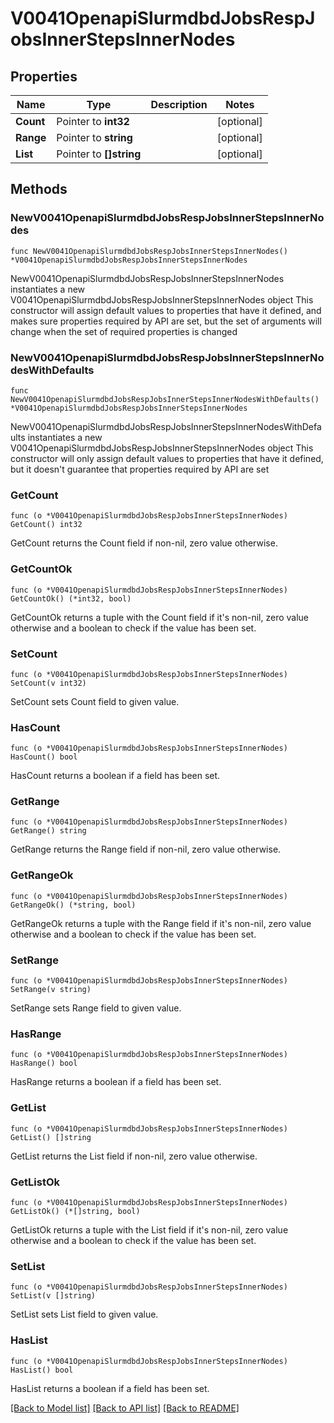 # V0041OpenapiSlurmdbdJobsRespJobsInnerStepsInnerNodes

## Properties

Name | Type | Description | Notes
------------ | ------------- | ------------- | -------------
**Count** | Pointer to **int32** |  | [optional] 
**Range** | Pointer to **string** |  | [optional] 
**List** | Pointer to **[]string** |  | [optional] 

## Methods

### NewV0041OpenapiSlurmdbdJobsRespJobsInnerStepsInnerNodes

`func NewV0041OpenapiSlurmdbdJobsRespJobsInnerStepsInnerNodes() *V0041OpenapiSlurmdbdJobsRespJobsInnerStepsInnerNodes`

NewV0041OpenapiSlurmdbdJobsRespJobsInnerStepsInnerNodes instantiates a new V0041OpenapiSlurmdbdJobsRespJobsInnerStepsInnerNodes object
This constructor will assign default values to properties that have it defined,
and makes sure properties required by API are set, but the set of arguments
will change when the set of required properties is changed

### NewV0041OpenapiSlurmdbdJobsRespJobsInnerStepsInnerNodesWithDefaults

`func NewV0041OpenapiSlurmdbdJobsRespJobsInnerStepsInnerNodesWithDefaults() *V0041OpenapiSlurmdbdJobsRespJobsInnerStepsInnerNodes`

NewV0041OpenapiSlurmdbdJobsRespJobsInnerStepsInnerNodesWithDefaults instantiates a new V0041OpenapiSlurmdbdJobsRespJobsInnerStepsInnerNodes object
This constructor will only assign default values to properties that have it defined,
but it doesn't guarantee that properties required by API are set

### GetCount

`func (o *V0041OpenapiSlurmdbdJobsRespJobsInnerStepsInnerNodes) GetCount() int32`

GetCount returns the Count field if non-nil, zero value otherwise.

### GetCountOk

`func (o *V0041OpenapiSlurmdbdJobsRespJobsInnerStepsInnerNodes) GetCountOk() (*int32, bool)`

GetCountOk returns a tuple with the Count field if it's non-nil, zero value otherwise
and a boolean to check if the value has been set.

### SetCount

`func (o *V0041OpenapiSlurmdbdJobsRespJobsInnerStepsInnerNodes) SetCount(v int32)`

SetCount sets Count field to given value.

### HasCount

`func (o *V0041OpenapiSlurmdbdJobsRespJobsInnerStepsInnerNodes) HasCount() bool`

HasCount returns a boolean if a field has been set.

### GetRange

`func (o *V0041OpenapiSlurmdbdJobsRespJobsInnerStepsInnerNodes) GetRange() string`

GetRange returns the Range field if non-nil, zero value otherwise.

### GetRangeOk

`func (o *V0041OpenapiSlurmdbdJobsRespJobsInnerStepsInnerNodes) GetRangeOk() (*string, bool)`

GetRangeOk returns a tuple with the Range field if it's non-nil, zero value otherwise
and a boolean to check if the value has been set.

### SetRange

`func (o *V0041OpenapiSlurmdbdJobsRespJobsInnerStepsInnerNodes) SetRange(v string)`

SetRange sets Range field to given value.

### HasRange

`func (o *V0041OpenapiSlurmdbdJobsRespJobsInnerStepsInnerNodes) HasRange() bool`

HasRange returns a boolean if a field has been set.

### GetList

`func (o *V0041OpenapiSlurmdbdJobsRespJobsInnerStepsInnerNodes) GetList() []string`

GetList returns the List field if non-nil, zero value otherwise.

### GetListOk

`func (o *V0041OpenapiSlurmdbdJobsRespJobsInnerStepsInnerNodes) GetListOk() (*[]string, bool)`

GetListOk returns a tuple with the List field if it's non-nil, zero value otherwise
and a boolean to check if the value has been set.

### SetList

`func (o *V0041OpenapiSlurmdbdJobsRespJobsInnerStepsInnerNodes) SetList(v []string)`

SetList sets List field to given value.

### HasList

`func (o *V0041OpenapiSlurmdbdJobsRespJobsInnerStepsInnerNodes) HasList() bool`

HasList returns a boolean if a field has been set.


[[Back to Model list]](../README.md#documentation-for-models) [[Back to API list]](../README.md#documentation-for-api-endpoints) [[Back to README]](../README.md)


